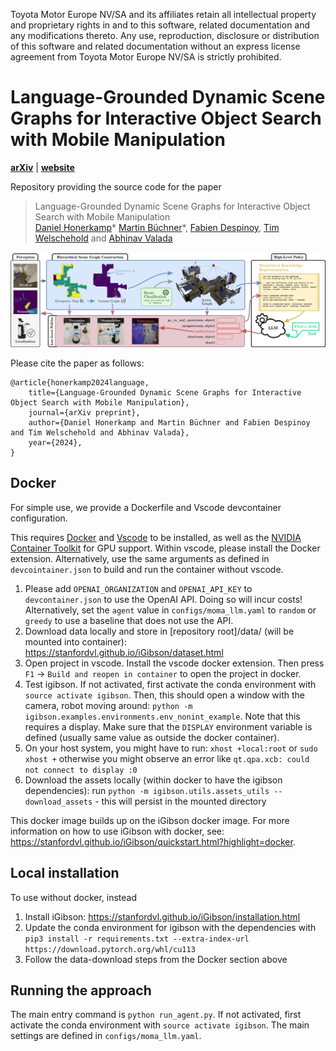 Toyota Motor Europe NV/SA and its affiliates retain all intellectual property and proprietary rights in and to this software, related documentation and any modifications thereto. Any use, reproduction, disclosure or distribution of this software and related documentation without an express license agreement from Toyota Motor Europe NV/SA is strictly prohibited.

# Language-Grounded Dynamic Scene Graphs for Interactive Object Search with Mobile Manipulation
[**arXiv**](https://arxiv.org/abs/2403.08605) | [**website**](http://moma-llm.cs.uni-freiburg.de) 

Repository providing the source code for the paper
>Language-Grounded Dynamic Scene Graphs for Interactive Object Search with Mobile Manipulation  
>[Daniel Honerkamp](https://rl.uni-freiburg.de/people/honerkamp)* [Martin Büchner](https://rl.uni-freiburg.de/people/buechner)*,  [Fabien Despinoy](https://www.toyota-europe.com/about-us/toyota-in-europe/toyota-motor-europe), [Tim Welschehold](https://rl.uni-freiburg.de/people/welschehold) and [Abhinav Valada](https://rl.uni-freiburg.de/people/valada)

<p align="center">
  <!-- <img src="assets/teaser.png" alt="Overview of Batch3DMOT architecture" width="245" /> -->
  <img src="assets/overview.png" alt="Overview of MoMa-LLM" width="1200" />
</p>

Please cite the paper as follows:

    @article{honerkamp2024language,
        title={Language-Grounded Dynamic Scene Graphs for Interactive Object Search with Mobile Manipulation},
        journal={arXiv preprint},
        author={Daniel Honerkamp and Martin Büchner and Fabien Despinoy and Tim Welschehold and Abhinav Valada},
        year={2024},
    }


## Docker
For simple use, we provide a Dockerfile and Vscode devcontainer configuration. 

This requires [Docker](https://www.docker.com/) and [Vscode](https://code.visualstudio.com/) to be installed, as well as the [NVIDIA Container Toolkit](https://docs.nvidia.com/datacenter/cloud-native/container-toolkit/latest/install-guide.html) for GPU support.
Within vscode, please install the Docker extension. Alternatively, use the same arguments as defined in `devcointainer.json` to build and run the container without vscode.

1. Please add `OPENAI_ORGANIZATION` and `OPENAI_API_KEY` to `devcontainer.json` to use the OpenAI API. Doing so will incur costs! Alternatively, set the `agent` value in `configs/moma_llm.yaml` to `random` or `greedy` to use a baseline that does not use the API.
2. Download data locally and store in [repository root]/data/ (will be mounted into container): https://stanfordvl.github.io/iGibson/dataset.html
3. Open project in vscode. Install the vscode docker extension. Then press `F1` -> `Build and reopen in container` to open the project in docker.
4. Test igibson. If not activated, first activate the conda environment with `source activate igibson`. Then, this should open a window with the camera, robot moving around: `python -m igibson.examples.environments.env_nonint_example`. Note that this requires a display. Make sure that the `DISPLAY` environment variable is defined (usually same value as outside the docker container).
5. On your host system, you might have to run: `xhost +local:root` or `sudo xhost +` otherwise you might observe an error like `qt.qpa.xcb: could not connect to display :0`
6. Download the assets locally (within docker to have the igibson dependencies): run `python -m igibson.utils.assets_utils --download_assets` - this will persist in the mounted directory

This docker image builds up on the iGibson docker image. For more information on how to use iGibson with docker, see: https://stanfordvl.github.io/iGibson/quickstart.html?highlight=docker.


## Local installation
To use without docker, instead 
1. Install iGibson: https://stanfordvl.github.io/iGibson/installation.html
2. Update the conda environment for igibson with the dependencies with `pip3 install -r requirements.txt --extra-index-url https://download.pytorch.org/whl/cu113`
3. Follow the data-download steps from the Docker section above

## Running the approach
The main entry command is `python run_agent.py`. If not activated, first activate the conda environment with `source activate igibson`. The main settings are defined in `configs/moma_llm.yaml`.
